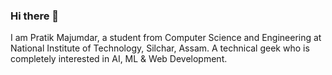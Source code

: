 ### Hi there 👋

I am Pratik Majumdar, a student from Computer Science and Engineering at National Institute of Technology, Silchar, Assam. A technical geek who is completely interested in AI, ML & Web Development.

<!--
**zippy-coder/zippy-coder** is a ✨ _special_ ✨ repository because its `README.md` (this file) appears on your GitHub profile.

Here are some ideas to get you started:

- 🔭 I’m currently working on Django based website.
- 🌱 I’m currently learning Django, NodeJS, React and some other web frameworks.
- 🤔 I’m looking for help with Git/Github. :(
- 💬 Ask me about Django!
- 📫 How to reach me: [LinkedIn](https://www.linkedin.com/in/pratik-majumdar-434621198/)
- 😄 Pronouns: He/Him
- ⚡ Fun fact: I still don't know about Anime!
-->

